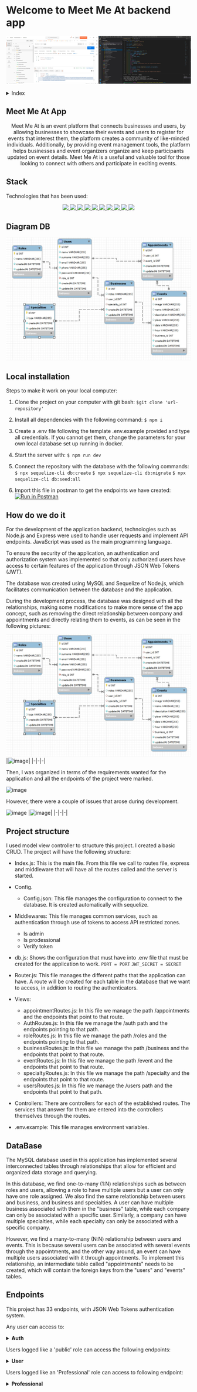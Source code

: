 # Welcome to Meet Me At backend app
<p align="center"><img src="./assets/readmePicture.jpg"/></p> 

<details>
  <summary>Index</summary>
  <ol>
    <li><a href="#meet-me-at-app">About Meet Me At App</a></li>
    <li><a href="#deploy">Deploy</a></li>
    <li><a href="#stack">Stack</a></li>
    <li><a href="#diagram-bd">Diagram DB</a></li>
    <li><a href="#local-instalation">Local installation</a></li>
    <li><a href="#how-do-we-do-it">How do we do it</a></li>
    <li><a href="#project-structure">Project structure</a></li>
    <li><a href="#data-base">Database</a></li>
    <li><a href="#endpoints">Endpoints</a></li>
    <li><a href="#known-bugs">Known bugs</a></li>
    <li><a href="#future-functionalities">Future funtionalities</a></li>
    <li><a href="#licence">Licence</a></li>
    <li><a href="#webgraphy">Webgraphy</a></li>
    <li><a href="#contact">Contact</a></li>
  </ol>
</details>

## Meet Me At App
<p align="center">Meet Me At is an event platform that connects businesses and users, by allowing businesses to showcase their events and users to register for events that interest them, the platform creates a community of like-minded individuals. 
Additionally, by providing event management tools, the platform helps businesses and event organizers organize and keep participants updated on event details. Meet Me At is a useful and valuable tool for those looking to connect with others and participate in exciting events.</p>

## Stack
<p>Technologies that has been used:</p>
<div align="center">
    <a href="https://expressjs.com/">
        <img src= "https://img.shields.io/badge/express.js-%23404d59.svg?style=for-the-badge&logo=express&logoColor=%2361DAFB"/>
    </a>
    <a href="https://nextjs.org/">
        <img src= "https://img.shields.io/badge/node.js-026E00?style=for-the-badge&logo=node.js&logoColor=white"/>
    </a>
    <a href="https://developer.mozilla.org/es/docs/Web/JavaScript">
        <img src= "https://img.shields.io/badge/javascipt-EFD81D?style=for-the-badge&logo=javascript&logoColor=black"/>
    </a>
    <a href="https://jwt.io/">
        <img src= "https://img.shields.io/badge/JWT-black?style=for-the-badge&logo=JSON%20web%20tokens"/>
    </a>
    <a href="https://www.postman.com/">
        <img src= "https://img.shields.io/badge/Postman-FF6C37?style=for-the-badge&logo=postman&logoColor=white"/>
    </a>
    <a href="https://www.mysql.com/">
        <img src= "https://img.shields.io/badge/mysql-3E6E93?style=for-the-badge&logo=mysql&logoColor=white"/>
    </a>
    <a href="https://www.github.com/">
        <img src= "https://img.shields.io/badge/github-24292F?style=for-the-badge&logo=github&logoColor=white"/>
    </a>
    <a href="https://git-scm.com/">
        <img src= "https://img.shields.io/badge/git-F54D27?style=for-the-badge&logo=git&logoColor=white"/>
    </a>
    <a href="https://www.docker.com/">
        <img src= "https://img.shields.io/badge/docker-2496ED?style=for-the-badge&logo=docker&logoColor=white"/>
    </a>
    <a href="https://www.sequelize.org/">
        <img src= "https://img.shields.io/badge/sequelize-3C76C3?style=for-the-badge&logo=sequelize&logoColor=white"/>
    </a>
</div>

## Diagram DB

!['imagen-db'](./assets/dataBase.jpg)

## Local installation

Steps to make it work on your local computer:
1. Clone the project on your computer with git bash:
 `$git clone 'url-repository'`
2. Install all dependencies with the following command:
 ` $ npm i `
3. Create a .env file following the template .env.example provided and type all credentials. If you cannot get them, change the parameters for your own local database set up running in docker.
4.  Start the server with:
 ``` $ npm run dev ```
5. Connect the repository with the database with the following commands:
 ``` $ npx sequelize-cli db:create ``` 
 ``` $ npx sequelize-cli db:migrate ``` 
 ``` $ npx sequelize-cli db:seed:all ```

6. Import this file in postman to get the endpoints we have created:
[![Run in Postman](https://run.pstmn.io/button.svg)](https://www.postman.com/security-geologist-20366633/workspace/meet-me-at/collection/27251425-ef405e59-a70e-4b4b-ab64-610e2822de31?action=share&creator=27251425)


## How do we do it

For the development of the application backend, technologies such as Node.js and Express were used to handle user requests and implement API endpoints. JavaScript was used as the main programming language.

To ensure the security of the application, an authentication and authorization system was implemented so that only authorized users have access to certain features of the application through JSON Web Tokens (JWT).

The database was created using MySQL and Sequelize of Node.js, which facilitates communication between the database and the application.

During the development process, the database was designed with all the relationships, making some modifications to make more sense of the app concept, such as removing the direct relationship between company and appointments and directly relating them to events, as can be seen in the following pictures:

![image](./assets/dataBase.jpg) |![image](./assets//olddb.jpg)|
|-|-|-|

Then, I was organized in terms of the requirements wanted for the application and all the endpoints of the project were marked.

![image](./assets/backendpicture.jpg)

However, there were a couple of issues that arose during development.

![image](./img/db1.jpg) |![image](./img/db2.jpg)|
|-|-|-|




## Project structure
I used model view controller to structure this project. I created a basic CRUD.
The project will have the following structure:
-	Index.js: This is the main file. From this file we call to routes file, express and middleware that will have all the routes called and the server is started.
-	Config.
      - Config.json: This file manages the configuration to connect to the database. It is created automatically with sequelize.
-	Middlewares: This file manages common services, such as authentication through use of tokens to access API restricted zones.
      - Is admin
      - Is prodessional
      - Verify token
-	db.js: Shows the configuration that must have into .env file that must be created for the application to work.
    ```PORT = PORT```
    ```JWT_SECRET = SECRET```

-	Router.js: This file manages the different paths that the application can have. A route will be created for each table in the database that we want to access, in addition to routing the authenticators.
-	Views:
      - appointmentRoutes.js: In this file we manage the path /appointments and the endpoints that point to that route.
      - AuthRoutes.js: In this file we manage the /auth path and the endpoints pointing to that path.
      - roleRoutes.js: In this file we manage the path /roles and the endpoints pointing to that path.
      - businessRoutes.js: In this file we manage the path /business and the endpoints that point to that route.
      -  eventRoutes.js: In this file we manage the path /event and the endpoints that point to that route.
      - specialtyRoutes.js: In this file we manage the path /specialty and the endpoints that point to that route.
      - usersRoutes.js: In this file we manage the /users path and the endpoints that point to that path.
      
-	Controllers: There are controllers for each of the established routes. The services that answer for them are entered into the controllers themselves through the routes.
-	.env.example: This file manages environment variables.

## DataBase

The MySQL database used in this application has implemented several interconnected tables through relationships that allow for efficient and organized data storage and querying.

In this database, we find one-to-many (1:N) relationships such as between roles and users, allowing a role to have multiple users but a user can only have one role assigned. We also find the same relationship between users and business, and business and specialties. A user can have multiple business associated with them in the "business" table, while each company can only be associated with a specific user. Similarly, a company can have multiple specialties, while each specialty can only be associated with a specific company.

However, we find a many-to-many (N:N) relationship between users and events. This is because several users can be associated with several events through the appointments, and the other way around, an event can have multiple users associated with it through appointments. To implement this relationship, an intermediate table called "appointments" needs to be created, which will contain the foreign keys from the "users" and "events" tables.


## Endpoints
This project has 33 endpoints, with JSON Web Tokens authentication system.

Any user can access to:

<details>
<summary><strong>Auth</strong></summary>

- Register user:
    - Manage registration in our API. The information is passed via body in Postman containing the name, surname, email, phone and password.

        POST:   http://localhost:3000/register 
        body:
        ``` bash
        {
            "name": "Luisa",
            "surname": "Santo Ramos",
            "email": "luisa@gmail.com",
            "phone": "+34605789542",
            "password": "1234567A"
        }
        ```
    The password is encrypted using the crypto library, native to NodeJS, and then sent to the database.

- Login User: 
    - We manage the log in our API (secure so that only an administrator, professional or public can access it).

        POST:   http://localhost:3000/login
        body:
        ``` bash
        {
            "email": "luisa@gmail.com",
            "password": "1234567A"
        }
        ```
</details>

Users logged like a 'public' role can access the following endpoints:

<details>
<summary><strong>User</strong></summary>

- Profile: 
    - GET petition to see the user´s own profile.
  
        GET:   http://localhost:3000/profile

- Update profile: 
    - We update profile from the logged user.
  
        PUT:   http://localhost:3000/updateProfile
        body:
        ``` bash
       {
            "name": "Luisa",
            "surname": "Santo Ramos",
            "email": "luisa@gmail.com",
            "phone": "+34605789542",
        }
        ```

- Appointments:
    - CREATE appointment only for the logged in user through postman with POST option.

        POST:   http://localhost:3000/create/appointment
        body:
        ``` bash
        {
            "event_id": "2",
        }
        ```
    Only appointments can be created for the logged in user.

    - GET a list of all users' appointments'.
  
        GET:   http://localhost:3000/appointment

    - CANCEL petition to delete my own appointments currently in the database.
  
        DELETE:   http://localhost:3000/cancelappointment/:id

    You must indicate in the url the ID number of the appointment.

- Events:
    - GET a list of all events.
  
        GET:   http://localhost:3000/all/events

- Business:
    - GET a list of all business.
  
        GET:   http://localhost:3000/business

</details>

Users logged like an 'Professional' role can access to following endpoint:

<details>
<summary><strong>Professional</strong></summary>

- Check all user by business: 
    - GET petition to see a list of the users, if you are logged like a business, will show only the relevant information about the users.
  
        GET:   http://localhost:3000/getuserbyprofess

- Appointments: 
    - GET a list of all appointments for my own events.
  
        GET:   http://localhost:3000/getappointmentbyprofess

    This option displays all fields of interest to the business related to the appointment.

- Events: 
    - GET a list of all events that belong to my company.
  
        GET:   http://localhost:3000/all/events/professional

    This option displays all fields of interest to the business related to the event.

    - CANCEL petition to delete my own events currently in the database.
  
        DELETE:   http://localhost:3000/deleteeventprofessi/:id

    You must indicate in the url the ID number of the event.

    - CREATE event through postman with POST option.

        POST:   http://localhost:3000/neweventprofessional
        ``` bash
        {
            "image": "URL picture"
            "name": "Show name",
            "description": "description",
            "place": "place",
            "date": "year-month-date",
            "hour": "time"
        }
        ```
    Only events can be created for the logged business.


Users logged like an 'admin' role can access to following endpoint:

<details>
<summary><strong>Admin</strong></summary>

- User related functions: 
    - GET petition to see list all of users, if you are logged like an Admin, will show all the information about the users.
  
        GET:   http://localhost:3000/allusers

    - UPDATE any user profile from the logged Admin.

        POST:   http://localhost:3000//updateprofile/:id
        body:
        ``` bash
        {
            "name":"",
            "surname":"",
            "email":"",
            "phone":"",
            "role_id": ""
        }
        ```
        You must indicate in the url the ID number of the user.
    - DELETE user and all info by Admin.

        POST:   http://localhost:3000/cancelluser/:id
    
        You must indicate in the url the ID number of the user.

    - CREATE new user by admin with any role_id except 'admin' role.

        POST:   http://localhost:3000/newuseradmin
        body:
        ``` bash
        {
            "name": "Luisa",
            "surname": "Santo Ramos",
            "email": "luisa@gmail.com",
            "phone": "+34605789542",
            "password": "1234567A",
            "role_id": 2
        }
        ```
    The password is encrypted using the crypto library, native to NodeJS, and then sent to the database.

- Roles: 
    - GET petition to see list of all roles in the database.
  
        GET:   http://localhost:3000/role

    - GET petition to see list of all roles exclude admin role in the database.
  
        GET:   http://localhost:3000/roles

    - CREATE roles through postman with POST option.

        POST:   http://localhost:3000/newrole
        body:
        ``` bash
        {
	        "name": "team-leader"
        }
        ```
    - UPDATE any role except admin.

        POST:   http://localhost:3000/updateuserrole/:id
        body:
        ``` bash
        {
            "name":""
        }
        ```
        You must indicate in the url the ID number of the role.
    
    - CANCEL petition to delete roles currently in the database except admin.
  
        DELETE:   http://localhost:3000/deleterole/:id

    You must indicate in the url the ID number of the role.

- Specialty: 
    - GET petition to see list of all specialties in the database.
  
        GET:   http://localhost:3000/specialty

- Business: 
    - GET petition to see list of all business in the database.
  
        GET:   http://localhost:3000/business

    - CREATE business through postman with POST option.

        POST:   http://localhost:3000/newbusiness
        body:
        ``` bash
        {
	        "user_id": "10",
            "specialty_id": "3",
            "notes": "notes"
        }
        ```

    - CANCEL petition to delete business currently in the database.
  
        DELETE:   http://localhost:3000/deletebusiness/:id

    You must indicate in the url the ID number of the business.

- Events: 
    - GET a list of all events in the database.
  
        GET:   http://localhost:3000/all/events

    This option displays all fields of interest to admin related to the event.

    - CANCEL petition to delete events currently in the database.
  
        DELETE:   http://localhost:3000/deleteevent/:id

    You must indicate in the url the ID number of the event.

    - CREATE event through postman with POST option.

        POST:   http://localhost:3000/newevent
        body:
        ``` bash
        {
            "image": "URL picture"
            "name": "Show name",
            "description": "description",
            "place": "place",
            "date": "year-month-date",
            "hour": "time"
            "business_id": 2
        }
        ```
 - UPDATE any event by admin.
  
        PUT:   http://localhost:3000/updateeventadmin/:id
        body:
        ``` bash
       {
            "image": "image",
            "name": "show name",
            "description": "description",
            "place": "place",
            "date":"year-month-day",
            "hour": "time",
            "business_id": 4
        }
        ```
     You must indicate in the url the ID number of the event.

- Appointment: 
    - GET a list of all appointments.
  
            GET:   http://localhost:3000/getappointment

   This option displays all fields related to the appointment.

    - CREATE appointment by the admin for any user through postman with POST option.

            POST:   http://localhost:3000/newappointment
        body:
        ``` bash
        {
            "user_id": "user_id",
            "event_id":" event_id"
        }
        ```
    - CANCEL petition to delete any user appointments currently in the database.
  
            DELETE:   http://localhost:3000//deleteappointment/:id

    You must indicate in the url the ID number of the appointment.
</details>

## Known bugs
The error that we have encountered when modifying certain functions is:

        Return.status.send is not a function
the function is working correctly but is not sending the specifically error code.


## Future functionalities

Below we mention a few functionalities that remain to be implemented in this project:
   - I would like to introduce a feedback model to give the customer the option to write a review which will reach more customers.
   - I would like to be able to block past dates when a business or admin create an event.
    

## Licence
This project is belonging to license Creative Commons Legal Code.


## Webgraphy
To achieve the goal we have collected information from:
- [Sequelize documentation](https://sequelize.org/docs/v6/)
- [Repository GeeksHubs](https://github.com/GeeksHubs/FSD_VAL_01_2023_SEQUELIZE)
- [eventbrite-website](https://www.eventbrite.es/d/spain--valencia/events/)
- [website-meetup](https://www.meetup.com/es-ES/)
- Google fonts
- [website-freepik] (https://www.freepik.es/)

## Contact
- Laura Sanchez Lucas
<a href = "lausnclu@gmail.com"><img src="https://img.shields.io/badge/Gmail-C6362C?style=for-the-badge&logo=gmail&logoColor=white" target="_blank"></a>
<a href="https://www.linkedin.com/in/linkedinUser/" target="_blank"><img src="https://img.shields.io/badge/-LinkedIn-%230077B5?style=for-the-badge&logo=linkedin&logoColor=white" target="_blank"></a>
<a href="https://github.com/LauraSanchezLucas" target="_blank"><img src="https://img.shields.io/badge/github-24292F?style=for-the-badge&logo=github&logoColor=red" target="_blank"></a> 
</p>
